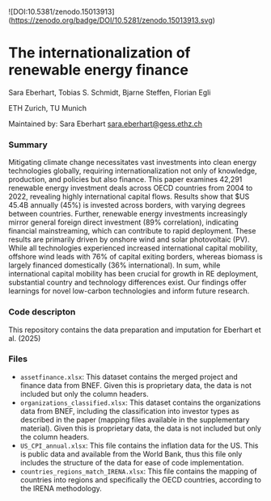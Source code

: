!\[DOI:10.5381/zenodo.15013913\](https://zenodo.org/badge/DOI/10.5281/zenodo.15013913.svg)

# The internationalization of renewable energy finance
Sara Eberhart, Tobias S. Schmidt, Bjarne Steffen, Florian Egli

ETH Zurich, TU Munich

Maintained by: Sara Eberhart <sara.eberhart@gess.ethz.ch>

### Summary
Mitigating climate change necessitates vast investments into clean energy technologies globally, requiring internationalization not only of knowledge, production, and policies but also finance. This paper examines 42,291 renewable energy investment deals across OECD countries from 2004 to 2022, revealing highly international capital flows. Results show that $US 45.4B annually (45%) is invested across borders, with varying degrees between countries. Further, renewable energy investments increasingly mirror general foreign direct investment (89% correlation), indicating financial mainstreaming, which can contribute to rapid deployment. These results are primarily driven by onshore wind and solar photovoltaic (PV). While all technologies experienced increased international capital mobility, offshore wind leads with 76% of capital exiting borders, whereas biomass is largely financed domestically (36% international). In sum, while international capital mobility has been crucial for growth in RE deployment, substantial country and technology differences exist. Our findings offer learnings for novel low-carbon technologies and inform future research.

### Code descripton
This repository contains the data preparation and imputation for Eberhart et al. (2025)

### Files
- `assetfinance.xlsx`: This dataset contains the merged project and finance data from BNEF. Given this is proprietary data, the data is not included but only the column headers.
- `organizations_classified.xlsx`: This dataset contains the organizations data from BNEF, including the classification into investor types as described in the paper (mapping files available in the supplementary material). Given this is proprietary data, the data is not included but only the column headers.
- `US_CPI_annual.xlsx`: This file contains the inflation data for the US. This is public data and available from the World Bank, thus this file only includes the structure of the data for ease of code implementation.
- `countries_regions_match_IRENA.xlsx`: This file contains the mapping of countries into regions and specifically the OECD countries, according to the IRENA methodology.
